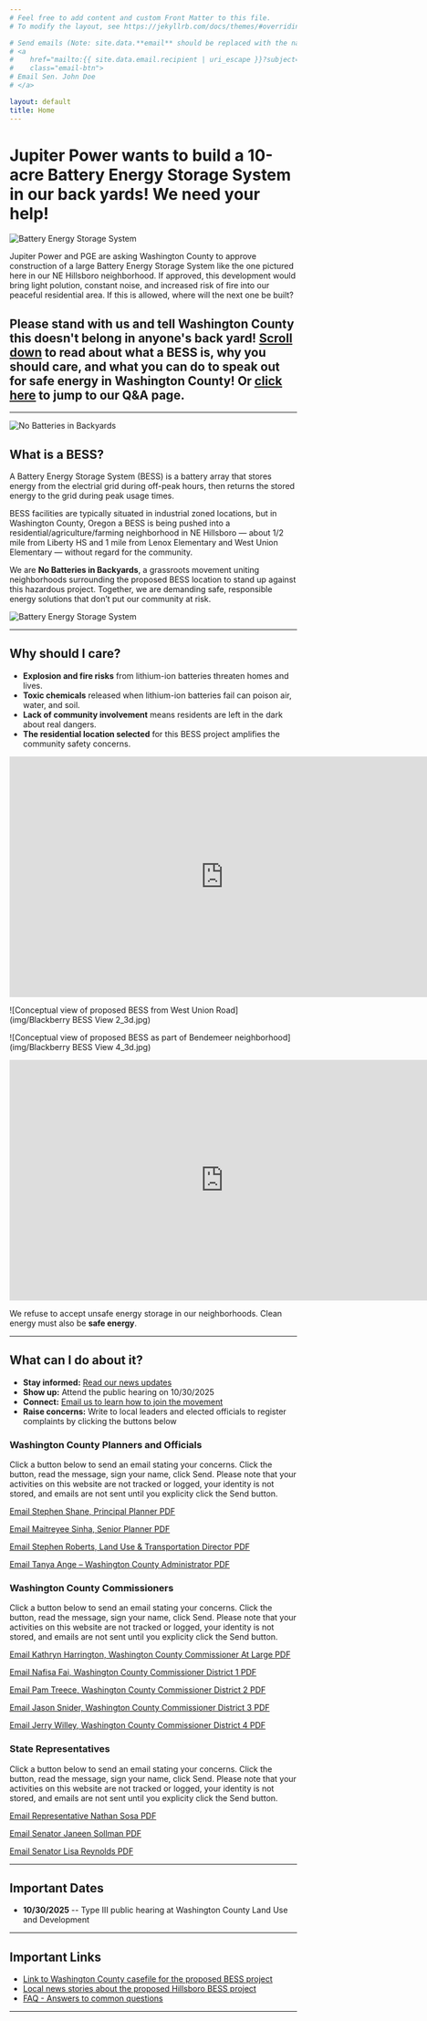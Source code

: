 ```yaml
---
# Feel free to add content and custom Front Matter to this file.
# To modify the layout, see https://jekyllrb.com/docs/themes/#overriding-theme-defaults

# Send emails (Note: site.data.**email** should be replaced with the name of the YAML file in the ./_data directory):
# <a
#    href="mailto:{{ site.data.email.recipient | uri_escape }}?subject={{ site.data.email.subject | uri_escape }}&body={{ site.data.email.body | uri_escape }}"
#    class="email-btn">
# Email Sen. John Doe
# </a>

layout: default
title: Home
---
```


# Jupiter Power wants to build a 10-acre Battery Energy Storage System in our back yards! We need your help!

![Battery Energy Storage System](img/Hillsboro-Battery-Facility.webp)

Jupiter Power and PGE are asking Washington County to approve construction of a large Battery Energy Storage System like the one pictured here in our NE Hillsboro neighborhood.  If approved, this development would bring light polution, constant noise, and increased risk of fire into our peaceful residential area.  If this is allowed, where will the next one be built?

## Please stand with us and tell Washington County this doesn't belong in anyone's back yard!  <u>Scroll down</u> to read about what a BESS is, why you should care, and what you can do to speak out for safe energy in Washington County!  Or <a href="qanda"><u>click here</u></a> to jump to our Q&A page.

---

<img class="img-left" src="./img/BESS_horizontal_graphic.png" alt="No Batteries in Backyards"/>

## What is a BESS?

A Battery Energy Storage System (BESS) is a battery array that stores energy from the electrial grid during off-peak hours, then returns the stored energy to the grid during peak usage times.

BESS facilities are typically situated in industrial zoned locations, but in Washington County, Oregon a BESS is being pushed into a residential/agriculture/farming neighborhood in NE Hillsboro — about 1/2 mile from Liberty HS and 1 mile from Lenox Elementary and West Union Elementary — without regard for the community.

We are **No Batteries in Backyards**, a grassroots movement uniting neighborhoods surrounding the proposed BESS location to stand up against this hazardous project. Together, we are demanding safe, responsible energy solutions that don’t put our community at risk.

![Battery Energy Storage System](img/Hillsboro-Oregon-Battery-Storage.webp)

---

## Why should I care?

- **Explosion and fire risks** from lithium-ion batteries threaten homes and lives.  
- **Toxic chemicals** released when lithium-ion batteries fail can poison air, water, and soil.  
- **Lack of community involvement** means residents are left in the dark about real dangers.  
- **The residential location selected** for this BESS project amplifies the community safety concerns.

<iframe width="750" height="422" src="https://www.youtube.com/embed/6k4_b3H8Uhc" title="Fire at California power plant nearly under control after lithium batteries ignited" frameborder="0" allow="accelerometer; autoplay; clipboard-write; encrypted-media; gyroscope; picture-in-picture; web-share" referrerpolicy="strict-origin-when-cross-origin" allowfullscreen></iframe>

![Conceptual view of proposed BESS from West Union Road](img/Blackberry BESS View 2_3d.jpg)

![Conceptual view of proposed BESS as part of Bendemeer neighborhood](img/Blackberry BESS View 4_3d.jpg)

<iframe width="750" height="422" src="https://www.youtube.com/embed/EuWMfG6RgK8" title="Jupiter Battery Storage In Hillsboro Threatens Local Residents" frameborder="0" allow="accelerometer; autoplay; clipboard-write; encrypted-media; gyroscope; picture-in-picture; web-share" referrerpolicy="strict-origin-when-cross-origin" allowfullscreen></iframe>

We refuse to accept unsafe energy storage in our neighborhoods. Clean energy must also be **safe energy**.

---

## What can I do about it?

- <b>Stay informed:</b> [Read our news updates](/news)
- <b>Show up:</b> Attend the public hearing on 10/30/2025  
- <b>Connect:</b> [Email us to learn how to join the movement](/contact)
- <b>Raise concerns:</b> Write to local leaders and elected officials to register complaints by clicking the buttons below

### Washington County Planners and Officials

Click a button below to send an email stating your concerns.  Click the button, read the message, sign your name, click Send.  Please note that your activities on this website are not tracked or logged, your identity is not stored, and emails are not sent until you explicity click the Send button.

<a
   href="mailto:{{ site.data.email_stephen_shane.recipient | uri_escape }}?subject={{ site.data.email_stephen_shane.subject | uri_escape }}&body={{ site.data.email_stephen_shane.body | uri_escape }}"
   class="email-btn"> 
Email Stephen Shane, Principal Planner
</a> <a
   href="./pdf/mail_stephen_shane.pdf"
   class="email-btn"> 
PDF
</a>

<a
   href="mailto:{{ site.data.email_maitreyee_sinha.recipient | uri_escape }}?subject={{ site.data.email_maitreyee_sinha.subject | uri_escape }}&body={{ site.data.email_maitreyee_sinha.body | uri_escape }}"
   class="email-btn">
Email Maitreyee Sinha, Senior Planner
</a> <a
   href="./pdf/mail_maitreyee_sinha.pdf"
   class="email-btn"> 
PDF
</a>

<a
   href="mailto:{{ site.data.email_stephen_roberts.recipient | uri_escape }}?subject={{ site.data.email_stephen_roberts.subject | uri_escape }}&body={{ site.data.email_stephen_roberts.body | uri_escape }}"
   class="email-btn">
Email Stephen Roberts, Land Use & Transportation Director
</a> <a
   href="./pdf/mail_stephen_roberts.pdf"
   class="email-btn"> 
PDF
</a>

<a
   href="mailto:{{ site.data.email_tanya_ange.recipient | uri_escape }}?subject={{ site.data.email_tanya_ange.subject | uri_escape }}&body={{ site.data.email_tanya_ange.body | uri_escape }}"
   class="email-btn">
Email Tanya Ange – Washington County Administrator
</a> <a
   href="./pdf/mail_tanya_ange.pdf"
   class="email-btn"> 
PDF
</a>


### Washington County Commissioners

Click a button below to send an email stating your concerns.  Click the button, read the message, sign your name, click Send.  Please note that your activities on this website are not tracked or logged, your identity is not stored, and emails are not sent until you explicity click the Send button.

<a
   href="mailto:{{ site.data.email_kathryn_harrington.recipient | uri_escape }}?subject={{ site.data.email_kathryn_harrington.subject | uri_escape }}&body={{ site.data.email_kathryn_harrington.body | uri_escape }}"
   class="email-btn">
Email Kathryn Harrington, Washington County Commissioner At Large
</a> <a
   href="./pdf/mail_kathryn_harrington.pdf"
   class="email-btn"> 
PDF
</a>

<a
   href="mailto:{{ site.data.email_nafisa_fai.recipient | uri_escape }}?subject={{ site.data.email_nafisa_fai.subject | uri_escape }}&body={{ site.data.email_nafisa_fai.body | uri_escape }}"
   class="email-btn">
Email Nafisa Fai, Washington County Commissioner District 1
</a> <a
   href="./pdf/mail_nafisa_fai.pdf"
   class="email-btn"> 
PDF
</a>

<a
   href="mailto:{{ site.data.email_pam_treece.recipient | uri_escape }}?subject={{ site.data.email_pam_treece.subject | uri_escape }}&body={{ site.data.email_pam_treece.body | uri_escape }}"
   class="email-btn">
Email Pam Treece, Washington County Commissioner District 2
</a> <a
   href="./pdf/mail_pam_treece.pdf"
   class="email-btn"> 
PDF
</a>

<a
   href="mailto:{{ site.data.email_jason_snider.recipient | uri_escape }}?subject={{ site.data.email_jason_snider.subject | uri_escape }}&body={{ site.data.email_jason_snider.body | uri_escape }}"
   class="email-btn">
Email Jason Snider, Washington County Commissioner District 3
</a> <a
   href="./pdf/mail_jason_snider.pdf"
   class="email-btn"> 
PDF
</a>

<a
   href="mailto:{{ site.data.email_jerry_willey.recipient | uri_escape }}?subject={{ site.data.email_jerry_willey.subject | uri_escape }}&body={{ site.data.email_jerry_willey.body | uri_escape }}"
   class="email-btn">
Email Jerry Willey, Washington County Commissioner District 4
</a> <a
   href="./pdf/mail_jerry_willey.pdf"
   class="email-btn"> 
PDF
</a>


### State Representatives

Click a button below to send an email stating your concerns.  Click the button, read the message, sign your name, click Send.  Please note that your activities on this website are not tracked or logged, your identity is not stored, and emails are not sent until you explicity click the Send button.

<a
   href="mailto:{{ site.data.email_nathan_sosa.recipient | uri_escape }}?subject={{ site.data.email_nathan_sosa.subject | uri_escape }}&body={{ site.data.email_nathan_sosa.body | uri_escape }}"
   class="email-btn">
Email Representative Nathan Sosa
</a> <a
   href="./pdf/mail_nathan_sosa.pdf"
   class="email-btn"> 
PDF
</a>

<a
   href="mailto:{{ site.data.email_janeen_sollman.recipient | uri_escape }}?subject={{ site.data.email_janeen_sollman.subject | uri_escape }}&body={{ site.data.email_janeen_sollman.body | uri_escape }}"
   class="email-btn">
Email Senator Janeen Sollman
</a> <a
   href="./pdf/mail_janeen_sollman.pdf"
   class="email-btn"> 
PDF
</a>

<a
   href="mailto:{{ site.data.email_lisa_reynolds.recipient | uri_escape }}?subject={{ site.data.email_lisa_reynolds.subject | uri_escape }}&body={{ site.data.email_lisa_reynolds.body | uri_escape }}"
   class="email-btn">
Email Senator Lisa Reynolds
</a> <a
   href="./pdf/mail_lisa_reynolds.pdf"
   class="email-btn"> 
PDF
</a>

---

## Important Dates

- **10/30/2025** -- Type III public hearing at Washington County Land Use and Development

---

## Important Links
- [Link to Washington County casefile for the proposed BESS project](https://www.washingtoncountyor.gov/current-planning/frequently-discussed-development-applications#L2500161)
- [Local news stories about the proposed Hillsboro BESS project](news)
- [FAQ - Answers to common questions](faq)

---
